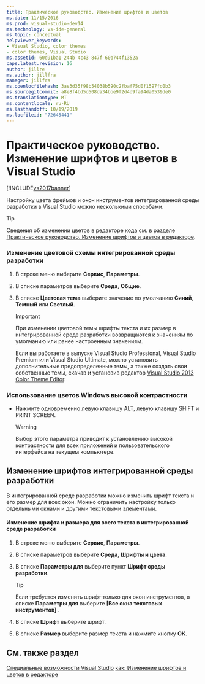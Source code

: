 ```yaml
---
title: Практическое руководство. Изменение шрифтов и цветов
ms.date: 11/15/2016
ms.prod: visual-studio-dev14
ms.technology: vs-ide-general
ms.topic: conceptual
helpviewer_keywords:
- Visual Studio, color themes
- color themes, Visual Studio
ms.assetid: 60d91ba1-244b-4c43-847f-60b744f1352a
caps.latest.revision: 16
author: jillre
ms.author: jillfra
manager: jillfra
ms.openlocfilehash: 3ae3d35f98b54038b590c2fbaf75d0f1597fd0b3
ms.sourcegitcommit: a8e8f4bd5d508da34bbe9f2d4d9fa94da0539de0
ms.translationtype: MT
ms.contentlocale: ru-RU
ms.lasthandoff: 10/19/2019
ms.locfileid: "72645441"
---
```

# <a name="how-to-change-fonts-and-colors-in-visual-studio"></a>Практическое руководство. Изменение шрифтов и цветов в Visual Studio
[!INCLUDE[vs2017banner](../includes/vs2017banner.md)]

Настройку цвета фреймов и окон инструментов интегрированной среды разработки в Visual Studio можно несколькими способами.

> [!TIP]
> Сведения об изменении цветов в редакторе кода см. в разделе [Практическое руководство. Изменение шрифтов и цветов в редакторе](../ide/reference/how-to-change-fonts-and-colors-in-the-editor.md).

### <a name="change-the-color-theme-of-the-ide"></a>Изменение цветовой схемы интегрированной среды разработки

1. В строке меню выберите **Сервис**, **Параметры**.

2. В списке параметров выберите **Среда**, **Общие**.

3. В списке **Цветовая тема** выберите значение по умолчанию **Синий**, **Темный** или **Светлый**.

    > [!IMPORTANT]
    > При изменении цветовой темы шрифты текста и их размер в интегрированной среде разработки возвращаются к значениям по умолчанию или ранее настроенным значениям.
    >
    >  Если вы работаете в выпуске Visual Studio Professional, Visual Studio Premium или Visual Studio Ultimate, можно установить дополнительные предопределенные темы, а также создать свои собственные темы, скачав и установив редактор [Visual Studio 2013 Color Theme Editor](http://visualstudiogallery.msdn.microsoft.com/9e08e5d3-6eb4-4e73-a045-6ea2a5cbdabe).

### <a name="use-windows-high-contrast-colors"></a>Использование цветов Windows высокой контрастности

- Нажмите одновременно левую клавишу ALT, левую клавишу SHIFT и PRINT SCREEN.

    > [!WARNING]
    > Выбор этого параметра приводит к установлению высокой контрастности для всех приложений и пользовательского интерфейса на текущем компьютере.

## <a name="change-ide-fonts"></a>Изменение шрифтов интегрированной среды разработки
 В интегрированной среде разработки можно изменить шрифт текста и его размер для всех окон. Можно ограничить настройку только отдельными окнами и другими текстовыми элементами.

#### <a name="to-change-the-font-and-size-of-all-text-in-the-ide"></a>Изменение шрифта и размера для всего текста в интегрированной среде разработки

1. В строке меню выберите **Сервис**, **Параметры**.

2. В списке параметров выберите **Среда**, **Шрифты и цвета**.

3. В списке **Параметры для** выберите пункт **Шрифт среды разработки**.

    > [!TIP]
    > Если требуется изменить шрифт только для окон инструментов, в списке **Параметры для** выберите **[Все окна текстовых инструментов]** .

4. В списке **Шрифт** выберите шрифт.

5. В списке **Размер** выберите размер текста и нажмите кнопку **ОК**.

## <a name="see-also"></a>См. также раздел
 [Специальные возможности Visual Studio](../ide/reference/accessibility-features-of-visual-studio.md) [как: Изменение шрифтов и цветов в редакторе](../ide/reference/how-to-change-fonts-and-colors-in-the-editor.md)
